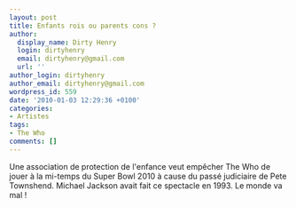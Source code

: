 ```yaml
---
layout: post
title: Enfants rois ou parents cons ?
author:
  display_name: Dirty Henry
  login: dirtyhenry
  email: dirtyhenry@gmail.com
  url: ''
author_login: dirtyhenry
author_email: dirtyhenry@gmail.com
wordpress_id: 559
date: '2010-01-03 12:29:36 +0100'
categories:
- Artistes
tags:
- The Who
comments: []
---
```

Une association de protection de l'enfance veut empêcher The Who de jouer à la mi-temps du Super Bowl 2010 à cause du passé judiciaire de Pete Townshend. Michael Jackson avait fait ce spectacle en 1993. Le monde va mal !
